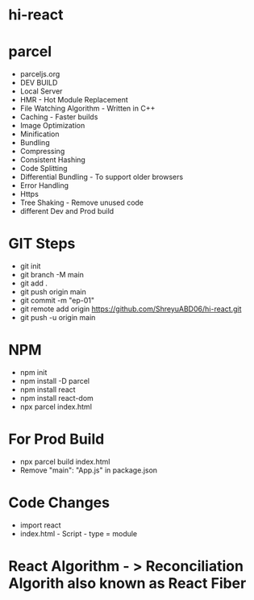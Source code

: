 # hi-react

# parcel

- parceljs.org
- DEV BUILD
- Local Server
- HMR - Hot Module Replacement
- File Watching Algorithm - Written in C++
- Caching - Faster builds
- Image Optimization
- Minification
- Bundling
- Compressing
- Consistent Hashing
- Code Splitting
- Differential Bundling - To support older browsers
- Error Handling
- Https
- Tree Shaking - Remove unused code
- different Dev and Prod build

# GIT Steps

- git init
- git branch -M main
- git add .
- git push origin main
- git commit -m "ep-01"
- git remote add origin https://github.com/ShreyuABD06/hi-react.git
- git push -u origin main

# NPM

- npm init
- npm install -D parcel
- npm install react
- npm install react-dom
- npx parcel index.html

# For Prod Build

- npx parcel build index.html
- Remove "main": "App.js" in package.json

# Code Changes

- import react
- index.html - Script - type = module

# React Algorithm - > Reconciliation Algorith also known as React Fiber
